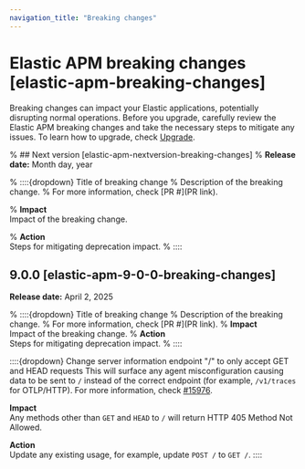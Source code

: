 ```yaml
---
navigation_title: "Breaking changes"
---
```


# Elastic APM breaking changes [elastic-apm-breaking-changes]
Breaking changes can impact your Elastic applications, potentially disrupting normal operations. Before you upgrade, carefully review the Elastic APM breaking changes and take the necessary steps to mitigate any issues. To learn how to upgrade, check [Upgrade](/deploy-manage/upgrade.md).

% ## Next version [elastic-apm-nextversion-breaking-changes]
% **Release date:** Month day, year

% ::::{dropdown} Title of breaking change 
% Description of the breaking change.
% For more information, check [PR #](PR link).

% **Impact**<br> Impact of the breaking change.

% **Action**<br> Steps for mitigating deprecation impact.
% ::::

## 9.0.0 [elastic-apm-9-0-0-breaking-changes]
**Release date:** April 2, 2025

% ::::{dropdown} Title of breaking change 
% Description of the breaking change.
% For more information, check [PR #](PR link).
% **Impact**<br> Impact of the breaking change.
% **Action**<br> Steps for mitigating deprecation impact.
% ::::

::::{dropdown} Change server information endpoint "/" to only accept GET and HEAD requests
This will surface any agent misconfiguration causing data to be sent to `/` instead of the correct endpoint (for example, `/v1/traces` for OTLP/HTTP).
For more information, check [#15976]({{apm-pull}}15976).

**Impact**<br> Any methods other than `GET` and `HEAD` to `/` will return HTTP 405 Method Not Allowed.

**Action**<br> Update any existing usage, for example, update `POST /` to `GET /`.
::::
